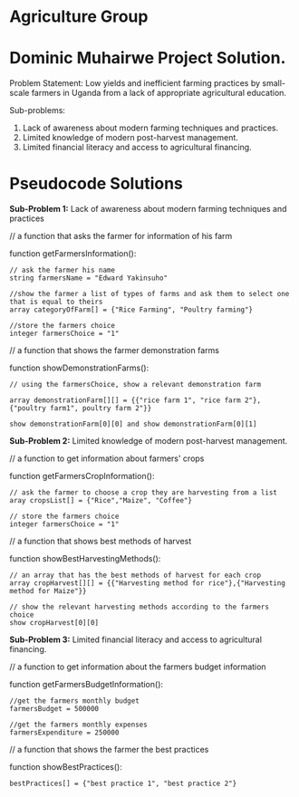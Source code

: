 
# Agriculture Group

# Dominic Muhairwe Project Solution.

Problem Statement: Low yields and inefficient farming practices by small-scale farmers in Uganda from a lack of appropriate
agricultural education.

Sub-problems:
1. Lack of awareness about modern farming techniques and practices.
2. Limited knowledge of modern post-harvest management.
3. Limited financial literacy and access to agricultural financing.

# Pseudocode Solutions

**Sub-Problem 1:** Lack of awareness about modern farming techniques and
practices

// a function that asks the farmer for information of his farm

function getFarmersInformation():

    // ask the farmer his name
    string farmersName = "Edward Yakinsuho"

    //show the farmer a list of types of farms and ask them to select one that is equal to theirs
    array categoryOfFarm[] = {"Rice Farming", "Poultry farming"}

    //store the farmers choice
    integer farmersChoice = "1"

// a function that shows the farmer demonstration farms 

function showDemonstrationFarms():

    // using the farmersChoice, show a relevant demonstration farm

    array demonstrationFarm[][] = {{"rice farm 1", "rice farm 2"},{"poultry farm1", poultry farm 2"}} 

    show demonstrationFarm[0][0] and show demonstrationFarm[0][1]


**Sub-Problem 2:** Limited knowledge of modern post-harvest management.

// a function to get information about farmers' crops

function getFarmersCropInformation():

    // ask the farmer to choose a crop they are harvesting from a list
    aray cropsList[] = {"Rice","Maize", "Coffee"}

    // store the farmers choice
    integer farmersChoice = "1"

// a function that shows best methods of harvest

function showBestHarvestingMethods():

    // an array that has the best methods of harvest for each crop
    array cropHarvest[][] = {{"Harvesting method for rice"},{"Harvesting method for Maize"}}

    // show the relevant harvesting methods according to the farmers choice
    show cropHarvest[0][0]


**Sub-Problem 3:** Limited financial literacy and access to agricultural financing.

// a function to get information about the farmers budget information

function getFarmersBudgetInformation():

    //get the farmers monthly budget
    farmersBudget = 500000

    //get the farmers monthly expenses
    farmersExpenditure = 250000

// a function that shows the farmer the best practices

function showBestPractices():

    bestPractices[] = {"best practice 1", "best practice 2"}


